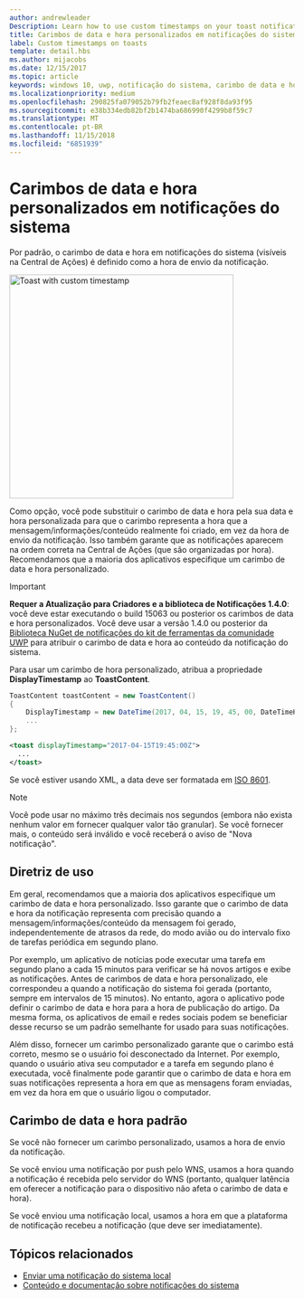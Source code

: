 ```yaml
---
author: andrewleader
Description: Learn how to use custom timestamps on your toast notifications.
title: Carimbos de data e hora personalizados em notificações do sistema
label: Custom timestamps on toasts
template: detail.hbs
ms.author: mijacobs
ms.date: 12/15/2017
ms.topic: article
keywords: windows 10, uwp, notificação do sistema, carimbo de data e hora personalizado, carimbo de data e hora, notificação, central de ações
ms.localizationpriority: medium
ms.openlocfilehash: 290825fa079052b79fb2feaec8af928f8da93f95
ms.sourcegitcommit: e38b334edb82bf2b1474ba686990f4299b8f59c7
ms.translationtype: MT
ms.contentlocale: pt-BR
ms.lasthandoff: 11/15/2018
ms.locfileid: "6851939"
---
```

# <a name="custom-timestamps-on-toasts"></a>Carimbos de data e hora personalizados em notificações do sistema

Por padrão, o carimbo de data e hora em notificações do sistema (visíveis na Central de Ações) é definido como a hora de envio da notificação.

<img alt="Toast with custom timestamp" src="images/toast-customtimestamp.jpg" width="396"/>

Como opção, você pode substituir o carimbo de data e hora pela sua data e hora personalizada para que o carimbo representa a hora que a mensagem/informações/conteúdo realmente foi criado, em vez da hora de envio da notificação. Isso também garante que as notificações aparecem na ordem correta na Central de Ações (que são organizadas por hora). Recomendamos que a maioria dos aplicativos especifique um carimbo de data e hora personalizado.

> [!IMPORTANT]
> **Requer a Atualização para Criadores e a biblioteca de Notificações 1.4.0**: você deve estar executando o build 15063 ou posterior os carimbos de data e hora personalizados. Você deve usar a versão 1.4.0 ou posterior da [Biblioteca NuGet de notificações do kit de ferramentas da comunidade UWP](https://www.nuget.org/packages/Microsoft.Toolkit.Uwp.Notifications/) para atribuir o carimbo de data e hora ao conteúdo da notificação do sistema.

Para usar um carimbo de hora personalizado, atribua a propriedade **DisplayTimestamp** ao **ToastContent**.

```csharp
ToastContent toastContent = new ToastContent()
{
    DisplayTimestamp = new DateTime(2017, 04, 15, 19, 45, 00, DateTimeKind.Utc),
    ...
};
```

```xml
<toast displayTimestamp="2017-04-15T19:45:00Z">
  ...
</toast>
```

Se você estiver usando XML, a data deve ser formatada em [ISO 8601](https://en.wikipedia.org/wiki/ISO_8601).

> [!NOTE]
> Você pode usar no máximo três decimais nos segundos (embora não exista nenhum valor em fornecer qualquer valor tão granular). Se você fornecer mais, o conteúdo será inválido e você receberá o aviso de "Nova notificação".


## <a name="usage-guidance"></a>Diretriz de uso

Em geral, recomendamos que a maioria dos aplicativos especifique um carimbo de data e hora personalizado. Isso garante que o carimbo de data e hora da notificação representa com precisão quando a mensagem/informações/conteúdo da mensagem foi gerado, independentemente de atrasos da rede, do modo avião ou do intervalo fixo de tarefas periódica em segundo plano.

Por exemplo, um aplicativo de notícias pode executar uma tarefa em segundo plano a cada 15 minutos para verificar se há novos artigos e exibe as notificações. Antes de carimbos de data e hora personalizado, ele correspondeu a quando a notificação do sistema foi gerada (portanto, sempre em intervalos de 15 minutos). No entanto, agora o aplicativo pode definir o carimbo de data e hora para a hora de publicação do artigo. Da mesma forma, os aplicativos de email e redes sociais podem se beneficiar desse recurso se um padrão semelhante for usado para suas notificações.

Além disso, fornecer um carimbo personalizado garante que o carimbo está correto, mesmo se o usuário foi desconectado da Internet. Por exemplo, quando o usuário ativa seu computador e a tarefa em segundo plano é executada, você finalmente pode garantir que o carimbo de data e hora em suas notificações representa a hora em que as mensagens foram enviadas, em vez da hora em que o usuário ligou o computador.


## <a name="default-timestamp"></a>Carimbo de data e hora padrão

Se você não fornecer um carimbo personalizado, usamos a hora de envio da notificação.

Se você enviou uma notificação por push pelo WNS, usamos a hora quando a notificação é recebida pelo servidor do WNS (portanto, qualquer latência em oferecer a notificação para o dispositivo não afeta o carimbo de data e hora).

Se você enviou uma notificação local, usamos a hora em que a plataforma de notificação recebeu a notificação (que deve ser imediatamente).


## <a name="related-topics"></a>Tópicos relacionados

- [Enviar uma notificação do sistema local](send-local-toast.md)
- [Conteúdo e documentação sobre notificações do sistema](adaptive-interactive-toasts.md)